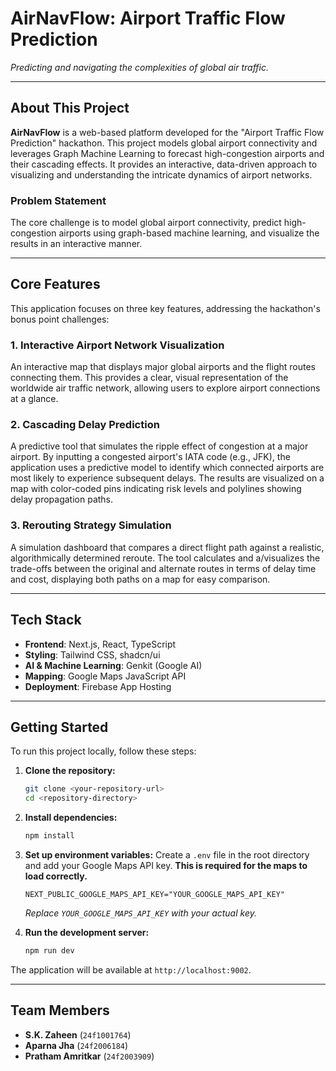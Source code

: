 # AirNavFlow: Airport Traffic Flow Prediction

*Predicting and navigating the complexities of global air traffic.*

---

## About This Project

**AirNavFlow** is a web-based platform developed for the "Airport Traffic Flow Prediction" hackathon. This project models global airport connectivity and leverages Graph Machine Learning to forecast high-congestion airports and their cascading effects. It provides an interactive, data-driven approach to visualizing and understanding the intricate dynamics of airport networks.

### Problem Statement
The core challenge is to model global airport connectivity, predict high-congestion airports using graph-based machine learning, and visualize the results in an interactive manner.

---

## Core Features

This application focuses on three key features, addressing the hackathon's bonus point challenges:

### 1. Interactive Airport Network Visualization
An interactive map that displays major global airports and the flight routes connecting them. This provides a clear, visual representation of the worldwide air traffic network, allowing users to explore airport connections at a glance.

### 2. Cascading Delay Prediction
A predictive tool that simulates the ripple effect of congestion at a major airport. By inputting a congested airport's IATA code (e.g., JFK), the application uses a predictive model to identify which connected airports are most likely to experience subsequent delays. The results are visualized on a map with color-coded pins indicating risk levels and polylines showing delay propagation paths.

### 3. Rerouting Strategy Simulation
A simulation dashboard that compares a direct flight path against a realistic, algorithmically determined reroute. The tool calculates and a/visualizes the trade-offs between the original and alternate routes in terms of delay time and cost, displaying both paths on a map for easy comparison.

---

## Tech Stack

- **Frontend**: Next.js, React, TypeScript
- **Styling**: Tailwind CSS, shadcn/ui
- **AI & Machine Learning**: Genkit (Google AI)
- **Mapping**: Google Maps JavaScript API
- **Deployment**: Firebase App Hosting

---

## Getting Started

To run this project locally, follow these steps:

1.  **Clone the repository:**
    ```bash
    git clone <your-repository-url>
    cd <repository-directory>
    ```

2.  **Install dependencies:**
    ```bash
    npm install
    ```

3.  **Set up environment variables:**
    Create a `.env` file in the root directory and add your Google Maps API key. **This is required for the maps to load correctly.**
    ```
    NEXT_PUBLIC_GOOGLE_MAPS_API_KEY="YOUR_GOOGLE_MAPS_API_KEY"
    ```
    *Replace `YOUR_GOOGLE_MAPS_API_KEY` with your actual key.*

4.  **Run the development server:**
    ```bash
    npm run dev
    ```

The application will be available at `http://localhost:9002`.

---

## Team Members

- **S.K. Zaheen** (`24f1001764`)
- **Aparna Jha** (`24f2006184`)
- **Pratham Amritkar** (`24f2003909`)
